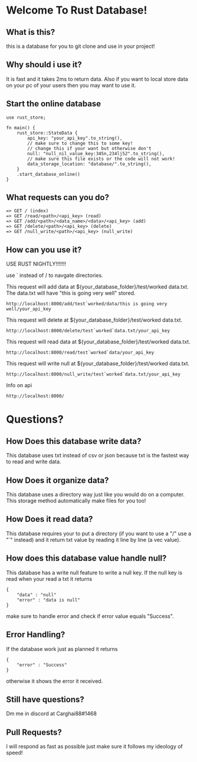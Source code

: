 # Welcome To Rust Database!

## What is this?

this is a database for you to git clone and use in your project!

## Why should i use it?

It is fast and it takes 2ms to return data. Also if you want to local store data on your pc of your users then you may want to use it.

## Start the online database

```
use rust_store;

fn main() {
    rust_store::StateData {
        api_key: "your_api_key".to_string(),
        // make sure to change this to some key!
        // change this if your want but otherwise don't
        null: "null_nil_value_key:345n,234lj52".to_string(),
        // make sure this file exists or the code will not work!
        data_storage_location: "database/".to_string(),
    }
    .start_database_online()
}

```

## What requests can you do?

```
=> GET / (index)
=> GET /read/<path>/<api_key> (read)
=> GET /add/<path>/<data_name>/<data>/<api_key> (add)
=> GET /delete/<path>/<api_key> (delete)
=> GET /null_write/<path>/<api_key> (null_write)
```

## How can you use it?

USE RUST NIGHTLY!!!!!!!

use ` instead of / to navgate directories.

This request will add data at ${your_database_folder}/test/worked data.txt. The data.txt will have "this is going very well" stored.

```
http://localhost:8000/add/test`worked/data/this is going very well/your_api_key
```

This request will delete at ${your_database_folder}/test/worked data.txt.

```
http://localhost:8000/delete/test`worked`data.txt/your_api_key
```

This request will read data at ${your_database_folder}/test/worked data.txt.

```
http://localhost:8000/read/test`worked`data/your_api_key
```

This request will write null at ${your_database_folder}/test/worked data.txt.

```
http://localhost:8000/null_write/test`worked`data.txt/your_api_key
```

Info on api

```
http://localhost:8000/
```

# Questions?

## How Does this database write data?

This database uses txt instead of csv or json because txt is the fastest way to read and write data.

## How Does it organize data?

This database uses a directory way just like you would do on a computer. This storage method automatically make files for you too!

## How Does it read data?

This database requires your to put a directory (if you want to use  a "/" use a "`" instead) and it return txt value by reading it line by line (a vec value). 

## How does this database value handle null?

This database has a write null feature to write a null key. If the null key is read when your read a txt it returns

```
{
    "data" : "null"
    "error" : "data is null"
}
```
make sure to handle error and check if error value equals "Success".

## Error Handling? 

If the database work just as planned it returns
```
{
    "error" : "Success"
}
```
otherwise it shows the error it received. 

## Still have questions?

Dm me in discord at Carghai88#1468

## Pull Requests?

I will respond as fast as possible just make sure it follows my ideology of speed!
